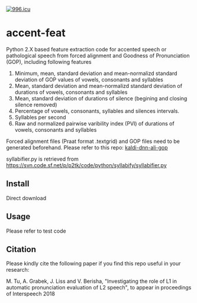 [![996.icu](https://img.shields.io/badge/link-996.icu-red.svg)](https://996.icu)

# accent-feat
Python 2.X based feature extraction code for accented speech or pathological speech from forced alignment and Goodness of Pronunciation (GOP), including following features
1. Minimum, mean, standard deviation and mean-normalizd standard deviation of GOP values of vowels, consonants and syllables
2. Mean, standard deviation and mean-normalizd standard deviation of durations of vowels, consonants and syllables
3. Mean, standard deviation of durations of silence (begining and closing silence removed)
4. Percentage of vowels, consonants, syllables and silences intervals.
5. Syllables per second
6. Raw and normalized pairwise varibility index (PVI) of durations of vowels, consonants and syllables

Forced alignment files (Praat format .textgrid) and GOP files need to be generated beforehand. Please refer to this repo: [kaldi-dnn-ali-gop](https://github.com/tbright17/kaldi-dnn-ali-gop)

syllabifier.py is retrieved from https://svn.code.sf.net/p/p2tk/code/python/syllabify/syllabifier.py

## Install
Direct download

## Usage
Please refer to test code

## Citation

Please kindly cite the following paper if you find this repo useful in your research:

M. Tu, A. Grabek, J. Liss and V. Berisha, "Investigating the role of L1 in automatic pronunciation evaluation of L2 speech", to appear in proceedings of Interspeech 2018
